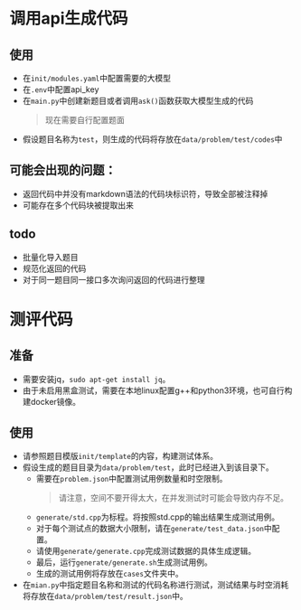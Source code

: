 # 调用api生成代码

## 使用

* 在`init/modules.yaml`中配置需要的大模型
* 在`.env`中配置api_key
* 在`main.py`中创建新题目或者调用`ask()`函数获取大模型生成的代码
  > 现在需要自行配置题面
* 假设题目名称为`test`，则生成的代码将存放在`data/problem/test/codes`中

## 可能会出现的问题：

* 返回代码中并没有markdown语法的代码块标识符，导致全部被注释掉
* 可能存在多个代码块被提取出来

## todo

* 批量化导入题目
* 规范化返回的代码
* 对于同一题目同一接口多次询问返回的代码进行整理
   
# 测评代码

## 准备

* 需要安装jq，`sudo apt-get install jq`。
* 由于未启用黑盒测试，需要在本地linux配置g++和python3环境，也可自行构建docker镜像。


## 使用

* 请参照题目模版`init/template`的内容，构建测试体系。
* 假设生成的题目目录为`data/problem/test`，此时已经进入到该目录下。
    * 需要在`problem.json`中配置测试用例数量和时空限制。
      > 请注意，空间不要开得太大，在并发测试时可能会导致内存不足。
    * `generate/std.cpp`为标程。将按照std.cpp的输出结果生成测试用例。
    * 对于每个测试点的数据大小限制，请在`generate/test_data.json`中配置。
    * 请使用`generate/generate.cpp`完成测试数据的具体生成逻辑。
    * 最后，运行`generate/generate.sh`生成测试用例。
    * 生成的测试用例将存放在`cases`文件夹中。
* 在`mian.py`中指定题目名称和测试的代码名称进行测试，测试结果与时空消耗将存放在`data/problem/test/result.json`中。

